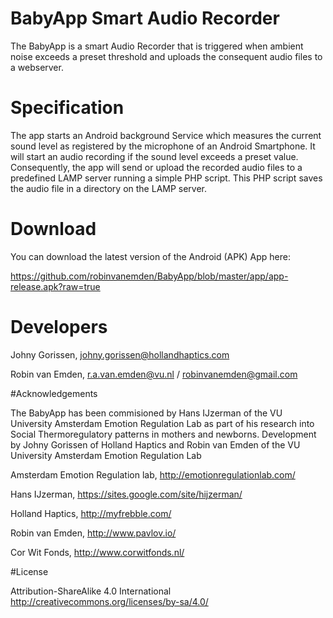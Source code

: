 # BabyApp Smart Audio Recorder

The BabyApp is a smart Audio Recorder that is triggered when ambient noise exceeds a preset threshold and uploads the consequent audio files to a webserver. 

# Specification

The app starts an Android background Service which measures the current sound level as registered by the microphone of an Android Smartphone. It will start an audio recording if the sound level exceeds a preset value.
Consequently, the app will send or upload the recorded audio files to a predefined LAMP server running a simple PHP script. This PHP script saves the audio file in a directory on the LAMP server.

# Download

You can download the latest version of the Android (APK) App here:

https://github.com/robinvanemden/BabyApp/blob/master/app/app-release.apk?raw=true

# Developers    

Johny Gorissen, johny.gorissen@hollandhaptics.com

Robin van Emden, r.a.van.emden@vu.nl / robinvanemden@gmail.com

#Acknowledgements

The BabyApp has been commisioned by Hans IJzerman of the VU University Amsterdam Emotion Regulation Lab as part of his research into Social Thermoregulatory patterns in mothers and newborns. Development by Johny Gorissen of Holland Haptics and Robin van Emden of the VU University Amsterdam Emotion Regulation Lab

Amsterdam Emotion Regulation lab, http://emotionregulationlab.com/

Hans IJzerman, https://sites.google.com/site/hijzerman/

Holland Haptics, http://myfrebble.com/

Robin van Emden, http://www.pavlov.io/

Cor Wit Fonds, http://www.corwitfonds.nl/

#License 

Attribution-ShareAlike 4.0 International
http://creativecommons.org/licenses/by-sa/4.0/
